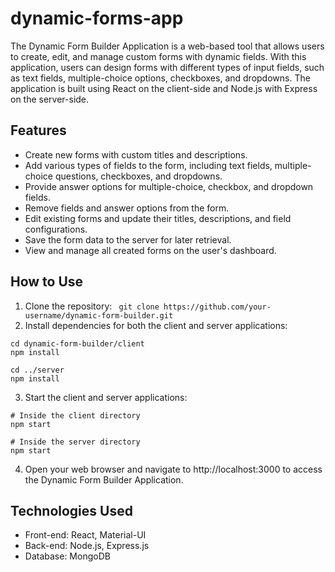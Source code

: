 # dynamic-forms-app

The Dynamic Form Builder Application is a web-based tool that allows users to create, edit, and manage custom forms with dynamic fields. With this application, users can design forms with different types of input fields, such as text fields, multiple-choice options, checkboxes, and dropdowns. The application is built using React on the client-side and Node.js with Express on the server-side.

## Features

- Create new forms with custom titles and descriptions.
- Add various types of fields to the form, including text fields, multiple-choice questions, checkboxes, and dropdowns.
- Provide answer options for multiple-choice, checkbox, and dropdown fields.
- Remove fields and answer options from the form.
- Edit existing forms and update their titles, descriptions, and field configurations.
- Save the form data to the server for later retrieval.
- View and manage all created forms on the user's dashboard.

## How to Use

1. Clone the repository:
   ` git clone https://github.com/your-username/dynamic-form-builder.git`
2. Install dependencies for both the client and server applications:

```
cd dynamic-form-builder/client
npm install
```

```
cd ../server
npm install
```

3. Start the client and server applications:

```
# Inside the client directory
npm start
```

```
# Inside the server directory
npm start
```

4. Open your web browser and navigate to http://localhost:3000 to access the Dynamic Form Builder Application.

## Technologies Used

- Front-end: React, Material-UI
- Back-end: Node.js, Express.js
- Database: MongoDB
